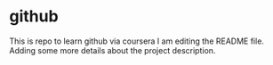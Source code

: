 # github
This is repo to learn github via coursera
I am editing the README file. Adding some more details about the project description.
